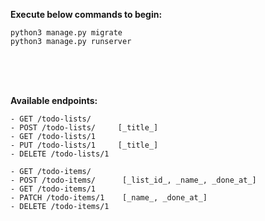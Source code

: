 **Execute below commands to begin:**

    python3 manage.py migrate
    python3 manage.py runserver

<br>
<br>
<br>

**Available endpoints:**

    - GET /todo-lists/
    - POST /todo-lists/     [_title_]
    - GET /todo-lists/1
    - PUT /todo-lists/1     [_title_]
    - DELETE /todo-lists/1
    
    - GET /todo-items/
    - POST /todo-items/      [_list_id_, _name_, _done_at_]
    - GET /todo-items/1
    - PATCH /todo-items/1    [_name_, _done_at_]
    - DELETE /todo-items/1
